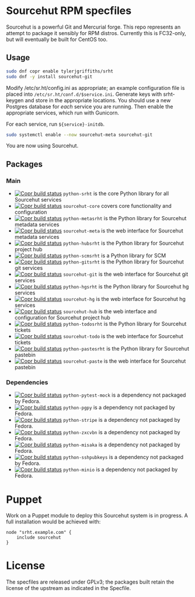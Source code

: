 # Sourcehut RPM specfiles

Sourcehut is a powerful Git and Mercurial forge. This repo
represents an attempt to package it sensibly for RPM distros.
Currently this is FC32-only, but will eventually be built for
CentOS too.

## Usage

````sh
sudo dnf copr enable tylerjgriffiths/srht
sudo dnf -y install sourcehut-git
````

Modify /etc/sr.ht/config.ini as appropriate; an example configuration
file is placed into `/etc/sr.ht/conf.d/$service.ini`. Generate keys
with srht-keygen and store in the appropriate locations. You should use a new
Postgres database for _each_ service you are running. Then enable
the appropriate services, which run with Gunicorn.

For each service, run `${service}-initdb`.

````sh
sudo systemctl enable --now sourcehut-meta sourcehut-git
````

You are now using Sourcehut.


## Packages

### Main
 * [![Copr build status](https://copr.fedorainfracloud.org/coprs/tylerjgriffiths/srht/package/python-srht/status_image/last_build.png)](https://copr.fedorainfracloud.org/coprs/tylerjgriffiths/srht/package/python-srht/) `python-srht` is the core Python library for all Sourcehut services
 * [![Copr build status](https://copr.fedorainfracloud.org/coprs/tylerjgriffiths/srht/package/sourcehut-core/status_image/last_build.png)](https://copr.fedorainfracloud.org/coprs/tylerjgriffiths/srht/package/python-srht/) `sourcehut-core` covers core functionality and configuration
 * [![Copr build status](https://copr.fedorainfracloud.org/coprs/tylerjgriffiths/srht/package/python-metasrht/status_image/last_build.png)](https://copr.fedorainfracloud.org/coprs/tylerjgriffiths/srht/package/python-metasrht/) `python-metasrht` is the Python library for Sourcehut metadata services
 * [![Copr build status](https://copr.fedorainfracloud.org/coprs/tylerjgriffiths/srht/package/sourcehut-meta/status_image/last_build.png)](https://copr.fedorainfracloud.org/coprs/tylerjgriffiths/srht/package/sourcehut-meta/) `sourcehut-meta` is the web interface for Sourcehut metadata services
 * [![Copr build status](https://copr.fedorainfracloud.org/coprs/tylerjgriffiths/srht/package/python-hubsrht/status_image/last_build.png)](https://copr.fedorainfracloud.org/coprs/tylerjgriffiths/srht/package/python-hubsrht/) `python-hubsrht` is the Python library for Sourcehut project hub
 * [![Copr build status](https://copr.fedorainfracloud.org/coprs/tylerjgriffiths/srht/package/python-scmsrht/status_image/last_build.png)](https://copr.fedorainfracloud.org/coprs/tylerjgriffiths/srht/package/python-scmsrht/) `python-scmsrht` is a Python library for SCM 
 * [![Copr build status](https://copr.fedorainfracloud.org/coprs/tylerjgriffiths/srht/package/python-gitsrht/status_image/last_build.png)](https://copr.fedorainfracloud.org/coprs/tylerjgriffiths/srht/package/python-gitsrht/) `python-gitsrht` is the Python library for Sourcehut git services
 * [![Copr build status](https://copr.fedorainfracloud.org/coprs/tylerjgriffiths/srht/package/sourcehut-git/status_image/last_build.png)](https://copr.fedorainfracloud.org/coprs/tylerjgriffiths/srht/package/sourcehut-git/) `sourcehut-git` is the web interface for Sourcehut git services
 * [![Copr build status](https://copr.fedorainfracloud.org/coprs/tylerjgriffiths/srht/package/python-hgsrht/status_image/last_build.png)](https://copr.fedorainfracloud.org/coprs/tylerjgriffiths/srht/package/python-hgsrht/) `python-hgsrht` is the Python library for Sourcehut hg services
 * [![Copr build status](https://copr.fedorainfracloud.org/coprs/tylerjgriffiths/srht/package/sourcehut-hg/status_image/last_build.png)](https://copr.fedorainfracloud.org/coprs/tylerjgriffiths/srht/package/sourcehut-hg/) `sourcehut-hg` is the web interface for Sourcehut hg services
 * [![Copr build status](https://copr.fedorainfracloud.org/coprs/tylerjgriffiths/srht/package/sourcehut-hub/status_image/last_build.png)](https://copr.fedorainfracloud.org/coprs/tylerjgriffiths/srht/package/sourcehut-hub/) `sourcehut-hub` is the web interface and configuration for Sourcehut project hub
 * [![Copr build status](https://copr.fedorainfracloud.org/coprs/tylerjgriffiths/srht/package/python-todosrht/status_image/last_build.png)](https://copr.fedorainfracloud.org/coprs/tylerjgriffiths/srht/package/python-todosrht/) `python-todosrht` is the Python library for Sourcehut tickets
 * [![Copr build status](https://copr.fedorainfracloud.org/coprs/tylerjgriffiths/srht/package/sourcehut-todo/status_image/last_build.png)](https://copr.fedorainfracloud.org/coprs/tylerjgriffiths/srht/package/sourcehut-todo/) `sourcehut-todo` is the web interface for Sourcehut tickets
 * [![Copr build status](https://copr.fedorainfracloud.org/coprs/tylerjgriffiths/srht/package/python-pastesrht/status_image/last_build.png)](https://copr.fedorainfracloud.org/coprs/tylerjgriffiths/srht/package/python-pastesrht/) `python-pastesrht` is the Python library for Sourcehut pastebin
 * [![Copr build status](https://copr.fedorainfracloud.org/coprs/tylerjgriffiths/srht/package/sourcehut-paste/status_image/last_build.png)](https://copr.fedorainfracloud.org/coprs/tylerjgriffiths/srht/package/sourcehut-paste/) `sourcehut-paste` is the web interface for Sourcehut pastebin
 

### Dependencies
 * [![Copr build status](https://copr.fedorainfracloud.org/coprs/tylerjgriffiths/srht/package/python-pytest-mock/status_image/last_build.png)](https://copr.fedorainfracloud.org/coprs/tylerjgriffiths/srht/package/python-pytest-mock/) `python-pytest-mock` is a dependency not packaged by Fedora.
 * [![Copr build status](https://copr.fedorainfracloud.org/coprs/tylerjgriffiths/srht/package/python-pgpy/status_image/last_build.png)](https://copr.fedorainfracloud.org/coprs/tylerjgriffiths/srht/package/python-pgpy/) `python-pgpy` is a dependency not packaged by Fedora.
 * [![Copr build status](https://copr.fedorainfracloud.org/coprs/tylerjgriffiths/srht/package/python-stripe/status_image/last_build.png)](https://copr.fedorainfracloud.org/coprs/tylerjgriffiths/srht/package/python-stripe/) `python-stripe` is a dependency not packaged by Fedora.
 * [![Copr build status](https://copr.fedorainfracloud.org/coprs/tylerjgriffiths/srht/package/python-zxcvbn/status_image/last_build.png)](https://copr.fedorainfracloud.org/coprs/tylerjgriffiths/srht/package/python-zxcvbn/) `python-zxcvbn` is a dependency not packaged by Fedora.
 * [![Copr build status](https://copr.fedorainfracloud.org/coprs/tylerjgriffiths/srht/package/python-misaka/status_image/last_build.png)](https://copr.fedorainfracloud.org/coprs/tylerjgriffiths/srht/package/python-misaka/) `python-misaka` is a dependency not packaged by Fedora. 
 * [![Copr build status](https://copr.fedorainfracloud.org/coprs/tylerjgriffiths/srht/package/python-sshpubkeys/status_image/last_build.png)](https://copr.fedorainfracloud.org/coprs/tylerjgriffiths/srht/package/python-sshpubkeys/) `python-sshpubkeys` is a dependency not packaged by Fedora.
 * [![Copr build status](https://copr.fedorainfracloud.org/coprs/tylerjgriffiths/srht/package/python-minio/status_image/last_build.png)](https://copr.fedorainfracloud.org/coprs/tylerjgriffiths/srht/package/python-minio/) `python-minio` is a dependency not packaged by Fedora.


# Puppet

Work on a Puppet module to deploy this Sourcehut system is in progress.
A full installation would be achieved with:

````
node "srht.example.com" {
	include sourcehut
}
````

# License

The specfiles are released under GPLv3; the packages built retain the license of
the upstream as indicated in the Specfile.
